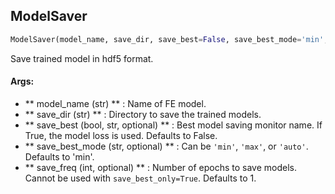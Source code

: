 ## ModelSaver
```python
ModelSaver(model_name, save_dir, save_best=False, save_best_mode='min', save_freq=1)
```
Save trained model in hdf5 format.

#### Args:

* ** model_name (str) ** :  Name of FE model.
* ** save_dir (str) ** :  Directory to save the trained models.
* ** save_best (bool, str, optional) ** :  Best model saving monitor name. If True, the model loss is used. Defaults to        False.
* ** save_best_mode (str, optional) ** :  Can be `'min'`, `'max'`, or `'auto'`. Defaults to 'min'.
* ** save_freq (int, optional) ** :  Number of epochs to save models. Cannot be used with `save_best_only=True`. Defaults        to 1.